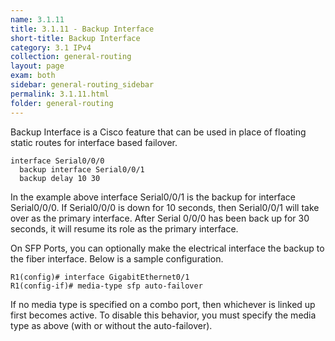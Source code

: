 ```yaml
---
name: 3.1.11
title: 3.1.11 - Backup Interface
short-title: Backup Interface
category: 3.1 IPv4
collection: general-routing
layout: page
exam: both
sidebar: general-routing_sidebar
permalink: 3.1.11.html
folder: general-routing
---
```

Backup Interface is a Cisco feature that can be used in place of floating static routes for interface based failover.

```
interface Serial0/0/0
  backup interface Serial0/0/1
  backup delay 10 30
```
In the example above interface Serial0/0/1 is the backup for interface Serial0/0/0. If Serial0/0/0 is down for 10 seconds, then Serial0/0/1 will take over as the primary interface. After Serial 0/0/0 has been back up for 30 seconds, it will resume its role as the primary interface.

On SFP Ports, you can optionally make the electrical interface the backup to the fiber interface. Below is a sample configuration.
```
R1(config)# interface GigabitEthernet0/1
R1(config-if)# media-type sfp auto-failover
```

If no media type is specified on a combo port, then whichever is linked up first becomes active. To disable this behavior, you must specify the media type as above (with or without the auto-failover).

